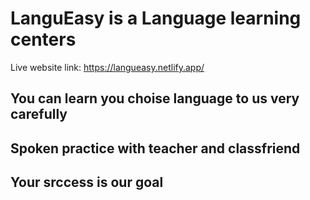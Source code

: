# LanguEasy is a Language learning centers

Live website link: https://langueasy.netlify.app/

## You can learn you choise language to us very carefully
## Spoken practice with teacher and classfriend
## Your srccess is our goal
